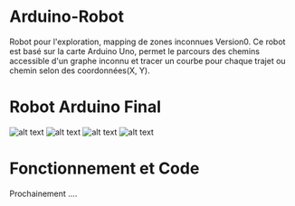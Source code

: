 # Arduino-Robot
Robot pour l'exploration, mapping de zones inconnues Version0.
Ce robot est basé sur la carte Arduino Uno, permet le parcours des chemins accessible d'un graphe inconnu et tracer un courbe pour chaque trajet ou chemin selon des coordonnées(X, Y).
# Robot Arduino Final
![alt text](http://shd.tn/projet/images/1.jpg "Vue 1") 
![alt text](http://shd.tn/projet/images/2.jpg "Vue 2") 
![alt text](http://shd.tn/projet/images/3.jpg "Vue 3") 
![alt text](http://shd.tn/projet/images/4.jpg "Vue 4") 

# Fonctionnement et Code
Prochainement ....
 
